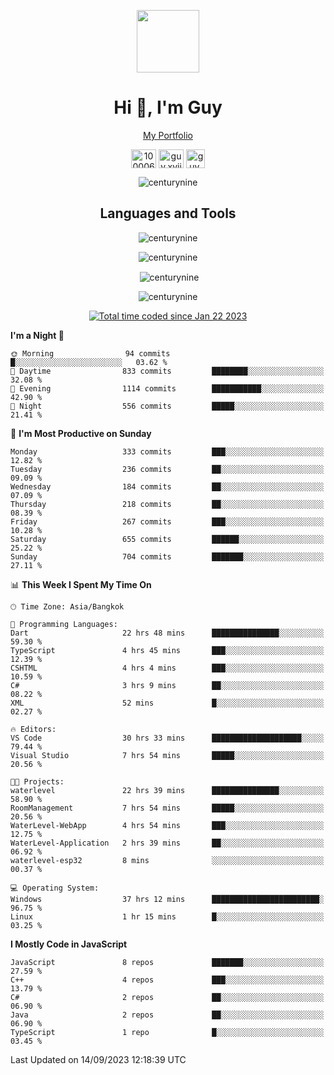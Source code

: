 
<p align="center"><a href="https://portfolio-nextjs-puce-omega.vercel.app/" traget="_blank"> <img src="https://user-images.githubusercontent.com/109062980/213915698-3e79c409-24f8-4471-a5f8-e7a842ad3a0a.gif" width="100" /> </a></p>
 
<h1 align="center">Hi 👋, I'm Guy</h1>
<p align="center"><a href="https://portfolio-nextjs-puce-omega.vercel.app/" traget="_blank"> My Portfolio </a></p>

<p align="center">
<a href="https://fb.com/100006608053988" target="blank"><img align="center" src="https://raw.githubusercontent.com/rahuldkjain/github-profile-readme-generator/master/src/images/icons/Social/facebook.svg" alt="100006608053988" height="30" width="40" /></a>
<a href="https://instagram.com/guy.xvii" target="blank"><img align="center" src="https://raw.githubusercontent.com/rahuldkjain/github-profile-readme-generator/master/src/images/icons/Social/instagram.svg" alt="guy.xvii" height="30" width="40" /></a>
<a href="mailto:lowlifeix@gmail.com" target="blank"><img align="center" src="https://user-images.githubusercontent.com/109062980/226533395-e26b601f-4b8f-456f-affd-55dc944b4149.png" alt="guy.xvii" height="30" width="30" /></a>
 
</p>

<p align="center"> <img src="https://komarev.com/ghpvc/?username=centurynine&label=Profile%20views&color=0e75b6&style=for-the-badge" alt="centurynine" /> </p>

<h2 align="center">Languages and Tools</h3>

<!-- https://skillicons.dev/ -->
<p align="center">
<img src="https://skillicons.dev/icons?i=react,nodejs,tailwind,mongodb,html,css,js,bootstrap,jquery,cloudflare,php,java,cpp,py,dart,flutter,firebase,androidstudio,git,github,linux,mysql,postman,nginx,express" alt="centurynine" /> 
</p>
 
<p align="center"><img align="center" src="https://github-readme-stats-sigma-five.vercel.app/api/top-langs?username=centurynine&show_icons=true&locale=en&layout=compact&theme=" alt="centurynine" /></p>

<p align="center">&nbsp;<img align="center" src="https://github-readme-stats-sigma-five.vercel.app/api?username=centurynine&show_icons=true&locale=en&theme=" alt="centurynine" /></p>

<p align="center"><img align="center" src="https://github-readme-streak-stats.herokuapp.com/?user=centurynine&theme=" alt="centurynine" /></p>
<p align="center">
<a href="https://wakatime.com/@9ded98d1-6308-4a11-a75a-63f31fdc4e7a"><img src="https://wakatime.com/badge/user/9ded98d1-6308-4a11-a75a-63f31fdc4e7a.svg" alt="Total time coded since Jan 22 2023" /></a>
  
<!--START_SECTION:waka-->
**I'm a Night 🦉** 

```text
🌞 Morning                94 commits          █░░░░░░░░░░░░░░░░░░░░░░░░   03.62 % 
🌆 Daytime                833 commits         ████████░░░░░░░░░░░░░░░░░   32.08 % 
🌃 Evening                1114 commits        ███████████░░░░░░░░░░░░░░   42.90 % 
🌙 Night                  556 commits         █████░░░░░░░░░░░░░░░░░░░░   21.41 % 
```
📅 **I'm Most Productive on Sunday** 

```text
Monday                   333 commits         ███░░░░░░░░░░░░░░░░░░░░░░   12.82 % 
Tuesday                  236 commits         ██░░░░░░░░░░░░░░░░░░░░░░░   09.09 % 
Wednesday                184 commits         ██░░░░░░░░░░░░░░░░░░░░░░░   07.09 % 
Thursday                 218 commits         ██░░░░░░░░░░░░░░░░░░░░░░░   08.39 % 
Friday                   267 commits         ███░░░░░░░░░░░░░░░░░░░░░░   10.28 % 
Saturday                 655 commits         ██████░░░░░░░░░░░░░░░░░░░   25.22 % 
Sunday                   704 commits         ███████░░░░░░░░░░░░░░░░░░   27.11 % 
```


📊 **This Week I Spent My Time On** 

```text
🕑︎ Time Zone: Asia/Bangkok

💬 Programming Languages: 
Dart                     22 hrs 48 mins      ███████████████░░░░░░░░░░   59.30 % 
TypeScript               4 hrs 45 mins       ███░░░░░░░░░░░░░░░░░░░░░░   12.39 % 
CSHTML                   4 hrs 4 mins        ███░░░░░░░░░░░░░░░░░░░░░░   10.59 % 
C#                       3 hrs 9 mins        ██░░░░░░░░░░░░░░░░░░░░░░░   08.22 % 
XML                      52 mins             █░░░░░░░░░░░░░░░░░░░░░░░░   02.27 % 

🔥 Editors: 
VS Code                  30 hrs 33 mins      ████████████████████░░░░░   79.44 % 
Visual Studio            7 hrs 54 mins       █████░░░░░░░░░░░░░░░░░░░░   20.56 % 

🐱‍💻 Projects: 
waterlevel               22 hrs 39 mins      ███████████████░░░░░░░░░░   58.90 % 
RoomManagement           7 hrs 54 mins       █████░░░░░░░░░░░░░░░░░░░░   20.56 % 
WaterLevel-WebApp        4 hrs 54 mins       ███░░░░░░░░░░░░░░░░░░░░░░   12.75 % 
WaterLevel-Application   2 hrs 39 mins       ██░░░░░░░░░░░░░░░░░░░░░░░   06.92 % 
waterlevel-esp32         8 mins              ░░░░░░░░░░░░░░░░░░░░░░░░░   00.37 % 

💻 Operating System: 
Windows                  37 hrs 12 mins      ████████████████████████░   96.75 % 
Linux                    1 hr 15 mins        █░░░░░░░░░░░░░░░░░░░░░░░░   03.25 % 
```

**I Mostly Code in JavaScript** 

```text
JavaScript               8 repos             ███████░░░░░░░░░░░░░░░░░░   27.59 % 
C++                      4 repos             ███░░░░░░░░░░░░░░░░░░░░░░   13.79 % 
C#                       2 repos             ██░░░░░░░░░░░░░░░░░░░░░░░   06.90 % 
Java                     2 repos             ██░░░░░░░░░░░░░░░░░░░░░░░   06.90 % 
TypeScript               1 repo              █░░░░░░░░░░░░░░░░░░░░░░░░   03.45 % 
```




 Last Updated on 14/09/2023 12:18:39 UTC
<!--END_SECTION:waka-->
  
</p>

